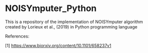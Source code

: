 # NOISYmputer_Python
This is a repository of the implementation of NOISYmputer algorithm created by Lorieux et al., (2019) in Python programming language 


References:

[1] https://www.biorxiv.org/content/10.1101/658237v1
